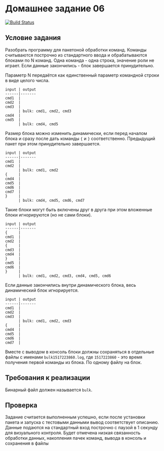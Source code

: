 # Домашнее задание 06

[![Build Status](https://travis-ci.com/azbyx/bulk.svg?branch=master&status=created)](https://travis-ci.com/azbyx/bulk)

## Условие задания

Разобрать программу для пакетоной обработки команд. Команды считываются
построчно из стандартного ввода и обрабатываются блоками по N команд.
Одна команда - одна строка, значение роли не играет. Если данные закончились -
блок завершается принудительно.

Параметр N передаётся как единственный параметр командной строки в виде целого
числа.

```
input | output
------|-------
cmd1  |
cmd2  |
cmd3  |
      | bulk: cmd1, cmd2, cmd3
cmd4  |
cmd5  |
      | bulk: cmd4, cmd5
```

Размер блока можно изменить динамически, если перед началом блока и сразу после дать
команды `{` и `}` соответственно. Предыдущий пакет при этом принудительно завершается.

```
input | output
------|-------
cmd1  |
cmd2  |
      | bulk: cmd1, cmd2
{     |
cmd4  |
cmd5  |
cmd6  |
cmd7  |
}     |
      | bulk: cmd4, cmd5, cmd6, cmd7
```

Такие блоки могут быть включены друг в друга при этом вложенные блоки
игнорируются (но не сами блоки).

```
input | output
------|-------
{     |
cmd1  |
cmd2  |
{     |
cmd3  |
cmd4  |
}     |
cmd5  |
cmd6  |
}     |
      | bulk: cmd1, cmd2, cmd3, cmd4, cmd5, cmd6
```

Если данные закончились внутри динамического блока, весь динамический блок
игнорируется.

```
input | output
------|-------
cmd1  |
cmd2  |
cmd3  |
      | bulk: cmd1, cmd2, cmd3
{     |
cmd4  |
cmd5  |
cmd6  |
cmd7  |
```

Вместе с выводом в консоль блоки должны сохраняться в отдельные файлы с именами
`bulk1517223860.log`, где `1517223860` - это время получения первой команды из
блока. По одному файлу на блок.

## Требования к реализации

Бинарный файл должен называется `bulk`.

## Проверка

Задание считается выполненным успешно, если после установки пакета и запуска с тестовыми
данными вывод соответствует описанию. Данные подаются на стандартный вход построчно с
паузой в 1 секунду для визуального контроля.
Будет отмечена низкая связанность обработки данных, накопления пачек команд, вывода в
консоль и сохранения в файлы